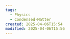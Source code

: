 ```yaml
---
tags:
  - Physics
  - Condensed-Matter
created: 2025-04-06T15:54
modified: 2025-04-06T15:56
---
```


